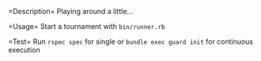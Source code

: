 =Description=
Playing around a little...

=Usage=
Start a tournament with `bin/runner.rb`

=Test=
Run `rspec spec` for single or `bundle exec guard init` for continuous execution